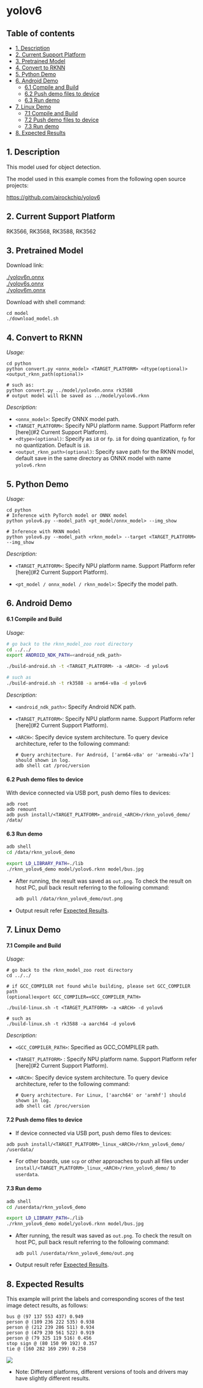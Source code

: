 # yolov6

## Table of contents

- [1. Description](#1-description)
- [2. Current Support Platform](#2-current-support-platform)
- [3. Pretrained Model](#3-pretrained-model)
- [4. Convert to RKNN](#4-convert-to-rknn)
- [5. Python Demo](#5-python-demo)
- [6. Android Demo](#6-android-demo)
  - [6.1 Compile and Build](#61-compile-and-build)
  - [6.2 Push demo files to device](#62-push-demo-files-to-device)
  - [6.3 Run demo](#63-run-demo)
- [7. Linux Demo](#7-linux-demo)
  - [7.1 Compile and Build](#71-compile-and-build)
  - [7.2 Push demo files to device](#72-push-demo-files-to-device)
  - [7.3 Run demo](#73-run-demo)
- [8. Expected Results](#8-expected-results)



## 1. Description

This model used for object detection.

The model used in this example comes from the following open source projects:  

https://github.com/airockchip/yolov6



## 2. Current Support Platform

RK3566, RK3568, RK3588, RK3562



## 3. Pretrained Model

Download link: 

[./yolov6n.onnx](https://ftrg.zbox.filez.com/v2/delivery/data/95f00b0fc900458ba134f8b180b3f7a1/examples/yolov6/yolov6n.onnx)<br />[./yolov6s.onnx](https://ftrg.zbox.filez.com/v2/delivery/data/95f00b0fc900458ba134f8b180b3f7a1/examples/yolov6/yolov6s.onnx)<br />[./yolov6m.onnx](https://ftrg.zbox.filez.com/v2/delivery/data/95f00b0fc900458ba134f8b180b3f7a1/examples/yolov6/yolov6m.onnx)

Download with shell command:

```
cd model
./download_model.sh
```



## 4. Convert to RKNN

*Usage:*

```shell
cd python
python convert.py <onnx_model> <TARGET_PLATFORM> <dtype(optional)> <output_rknn_path(optional)>

# such as: 
python convert.py ../model/yolov6n.onnx rk3588
# output model will be saved as ../model/yolov6.rknn
```

*Description:*

- `<onnx_model>`: Specify ONNX model path.
- `<TARGET_PLATFORM>`: Specify NPU platform name. Support Platform refer [here](#2 Current Support Platform).
- `<dtype>(optional)`: Specify as `i8` or `fp`. `i8` for doing quantization, `fp` for no quantization. Default is `i8`.
- `<output_rknn_path>(optional)`: Specify save path for the RKNN model, default save in the same directory as ONNX model with name `yolov6.rknn`



## 5. Python Demo

*Usage:*

```shell
cd python
# Inference with PyTorch model or ONNX model
python yolov6.py --model_path <pt_model/onnx_model> --img_show

# Inference with RKNN model
python yolov6.py --model_path <rknn_model> --target <TARGET_PLATFORM> --img_show
```

*Description:*

- `<TARGET_PLATFORM>`: Specify NPU platform name. Support Platform refer [here](#2 Current Support Platform).

- `<pt_model / onnx_model / rknn_model>`: Specify the model path.



## 6. Android Demo

#### 6.1 Compile and Build

*Usage:*

```sh
# go back to the rknn_model_zoo root directory
cd ../../
export ANDROID_NDK_PATH=<android_ndk_path>

./build-android.sh -t <TARGET_PLATFORM> -a <ARCH> -d yolov6

# such as 
./build-android.sh -t rk3588 -a arm64-v8a -d yolov6
```

*Description:*
- `<android_ndk_path>`: Specify Android NDK path.
- `<TARGET_PLATFORM>`: Specify NPU platform name. Support Platform refer [here](#2 Current Support Platform).
- `<ARCH>`: Specify device system architecture. To query device architecture, refer to the following command:
	
	```shell
	# Query architecture. For Android, ['arm64-v8a' or 'armeabi-v7a'] should shown in log.
	adb shell cat /proc/version
	```

#### 6.2 Push demo files to device

With device connected via USB port, push demo files to devices:

```shell
adb root
adb remount
adb push install/<TARGET_PLATFORM>_android_<ARCH>/rknn_yolov6_demo/ /data/
```

#### 6.3 Run demo

```sh
adb shell
cd /data/rknn_yolov6_demo

export LD_LIBRARY_PATH=./lib
./rknn_yolov6_demo model/yolov6.rknn model/bus.jpg
```

- After running, the result was saved as `out.png`. To check the result on host PC, pull back result referring to the following command: 

  ```sh
  adb pull /data/rknn_yolov6_demo/out.png
  ```

- Output result refer [Expected Results](#8-expected-results).



## 7. Linux Demo

#### 7.1 Compile and Build

*Usage:*

```shell
# go back to the rknn_model_zoo root directory
cd ../../

# if GCC_COMPILER not found while building, please set GCC_COMPILER path
(optional)export GCC_COMPILER=<GCC_COMPILER_PATH>

./build-linux.sh -t <TARGET_PLATFORM> -a <ARCH> -d yolov6

# such as 
./build-linux.sh -t rk3588 -a aarch64 -d yolov6
```

*Description:*

- `<GCC_COMPILER_PATH>`: Specified as GCC_COMPILER path.
- `<TARGET_PLATFORM>` : Specify NPU platform name. Support Platform refer [here](#2 Current Support Platform).
- `<ARCH>`: Specify device system architecture. To query device architecture, refer to the following command: 
  
  ```shell
  # Query architecture. For Linux, ['aarch64' or 'armhf'] should shown in log.
  adb shell cat /proc/version
  ```

#### 7.2 Push demo files to device

- If device connected via USB port, push demo files to devices:

```shell
adb push install/<TARGET_PLATFORM>_linux_<ARCH>/rknn_yolov6_demo/ /userdata/
```

- For other boards, use `scp` or other approaches to push all files under `install/<TARGET_PLATFORM>_linux_<ARCH>/rknn_yolov6_demo/` to `userdata`.

#### 7.3 Run demo

```sh
adb shell
cd /userdata/rknn_yolov6_demo

export LD_LIBRARY_PATH=./lib
./rknn_yolov6_demo model/yolov6.rknn model/bus.jpg
```

- After running, the result was saved as `out.png`. To check the result on host PC, pull back result referring to the following command: 

  ```
  adb pull /userdata/rknn_yolov6_demo/out.png
  ```

- Output result refer [Expected Results](#8-expected-results).




## 8. Expected Results

This example will print the labels and corresponding scores of the test image detect results, as follows:

```
bus @ (97 137 553 437) 0.949
person @ (109 236 222 535) 0.938
person @ (212 239 286 511) 0.934
person @ (479 230 561 522) 0.919
person @ (79 325 119 516) 0.456
stop sign @ (80 150 99 192) 0.357
tie @ (160 282 169 299) 0.258
```

<img src="result.png">

- Note: Different platforms, different versions of tools and drivers may have slightly different results.
